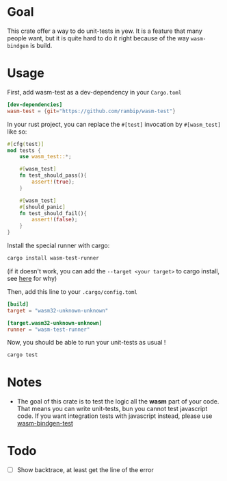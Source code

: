 # Goal

This crate offer a way to do unit-tests in yew.
It is a feature that many people want, but it is quite hard to do it right because of the way `wasm-bindgen` is build.

# Usage

First, add wasm-test as a dev-dependency in your `Cargo.toml`
```toml
[dev-dependencies]
wasm-test = {git="https://github.com/rambip/wasm-test"}
```

In your rust project, you can replace the `#[test]` invocation by `#[wasm_test]` like so:
```rust
#[cfg(test)]
mod tests {
    use wasm_test::*;

    #[wasm_test]
    fn test_should_pass(){
        assert!(true);
    }

    #[wasm_test]
    #[should_panic]
    fn test_should_fail(){
        assert!(false);
    }
}
```

Install the special runner with cargo:
```bash
cargo install wasm-test-runner
```
(if it doesn't work, you can add the `--target <your target>` to cargo install, see [here](https://github.com/rust-lang/cargo/pull/5614) for why)

Then, add this line to your `.cargo/config.toml`
```toml
[build]
target = "wasm32-unknown-unknown"

[target.wasm32-unknown-unknown]
runner = "wasm-test-runner"
```


Now, you should be able to run your unit-tests as usual !
```bash
cargo test
```


# Notes

- The goal of this crate is to test the logic all the **wasm** part of your code.
That means you can write unit-tests, bun you cannot test javascript code.
If you want integration tests with javascript instead, please use [wasm-bindgen-test](https://rustwasm.github.io/docs/wasm-bindgen/wasm-bindgen-test/index.html)


# Todo
- [ ] Show backtrace, at least get the line of the error
